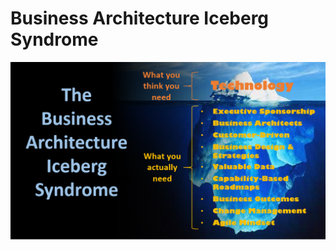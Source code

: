 # Business Architecture Iceberg Syndrome

![](.gitbook/assets/the-business-architecture-iceberg.png)

